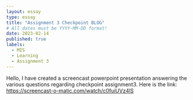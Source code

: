 ```yaml
---
layout: essay
type: essay
title: "Assignment 3 Checkpoint BLOG"
# All dates must be YYYY-MM-DD format!
date: 2023-02-14
published: true
labels:
  - MIS
  - Learning
  - Assignment 3
---
```

Hello, I have created a screencast powerpoint presentation answering the various questions regarding checkpoint assignment3. 
Here is the link: https://screencast-o-matic.com/watch/c0fuiUVz4lS
